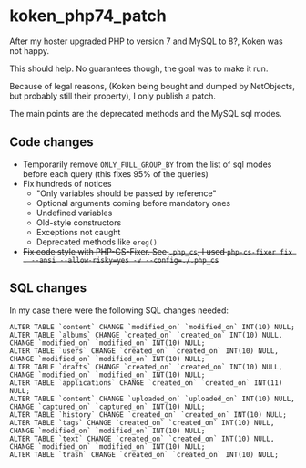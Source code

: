 # koken_php74_patch

After my hoster upgraded PHP to version 7 and MySQL to 8?, Koken was not happy.

This should help. No guarantees though, the goal was to make it run.

Because of legal reasons, (Koken being bought and dumped by NetObjects, but probably still their property), I only publish a patch.

The main points are the deprecated methods and the MySQL sql modes.

## Code changes

- Temporarily remove `ONLY_FULL_GROUP_BY` from the list of sql modes before each query (this fixes 95% of the queries)
- Fix hundreds of notices
	- "Only variables should be passed by reference"
	- Optional arguments coming before mandatory ones
	- Undefined variables
	- Old-style constructors
	- Exceptions not caught
	- Deprecated methods like `ereg()`
- ~~Fix code style with PHP-CS-Fixer. See `.php_cs`, I used `php-cs-fixer fix . --ansi --allow-risky=yes -v --config=./.php_cs`~~

## SQL changes

In my case there were the following SQL changes needed:

```mysql
ALTER TABLE `content` CHANGE `modified_on` `modified_on` INT(10) NULL;
ALTER TABLE `albums` CHANGE `created_on` `created_on` INT(10) NULL, CHANGE `modified_on` `modified_on` INT(10) NULL;
ALTER TABLE `users` CHANGE `created_on` `created_on` INT(10) NULL, CHANGE `modified_on` `modified_on` INT(10) NULL;
ALTER TABLE `drafts` CHANGE `created_on` `created_on` INT(10) NULL, CHANGE `modified_on` `modified_on` INT(10) NULL;
ALTER TABLE `applications` CHANGE `created_on` `created_on` INT(11) NULL;
ALTER TABLE `content` CHANGE `uploaded_on` `uploaded_on` INT(10) NULL, CHANGE `captured_on` `captured_on` INT(10) NULL;
ALTER TABLE `history` CHANGE `created_on` `created_on` INT(10) NULL;
ALTER TABLE `tags` CHANGE `created_on` `created_on` INT(10) NULL, CHANGE `modified_on` `modified_on` INT(10) NULL;
ALTER TABLE `text` CHANGE `created_on` `created_on` INT(10) NULL, CHANGE `modified_on` `modified_on` INT(10) NULL;
ALTER TABLE `trash` CHANGE `created_on` `created_on` INT(10) NULL;
```
